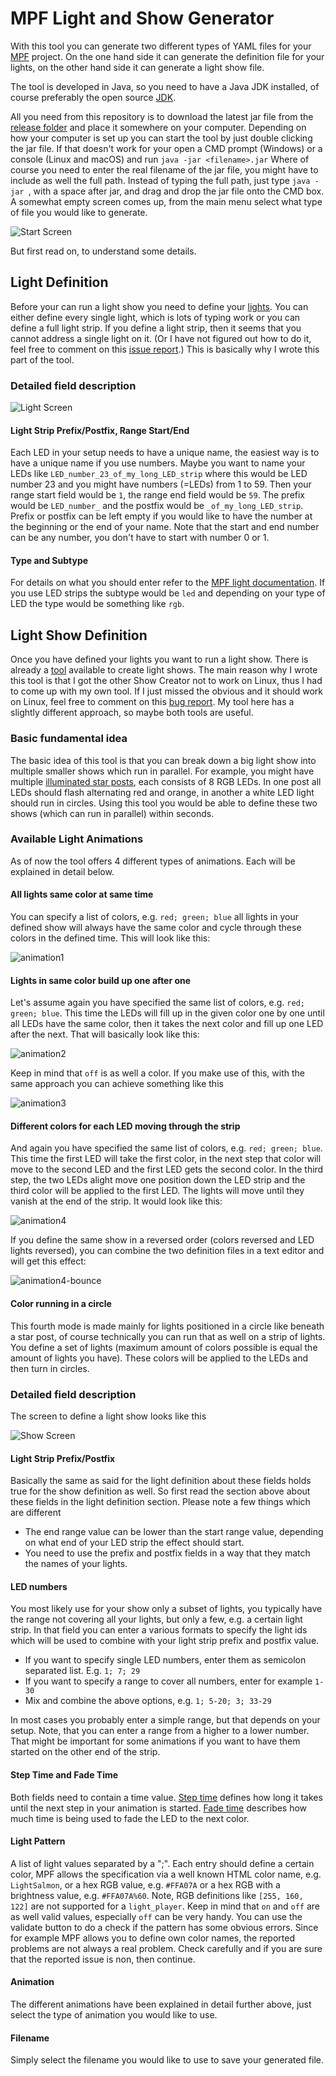 # MPF Light and Show Generator
With this tool you can generate two different types of YAML files for your [MPF]( https://missionpinball.org/) project. On the one hand side it can generate the definition file for your lights, on the other hand side it can generate a light show file.

The tool is developed in Java, so you need to have a Java JDK installed, of course preferably the open source [JDK](https://openjdk.org/).

All you need from this repository is to download the latest jar file from the [release folder](release) and place it somewhere on your computer. Depending on how your computer is set up you can start the tool by just double clicking the jar file. If that doesn't work for your open a CMD prompt (Windows) or a console (Linux and macOS) and run `java -jar <filename>.jar` Where of course you need to enter the real filename of the jar file, you might have to include as well the full path. Instead of typing the full path, just type `java -jar `, with a space after jar, and drag and drop the jar file onto the CMD box. 
A somewhat empty screen comes up, from the main menu select what type of file you would like to generate. 

![Start Screen](screens/start_screen.png)

But first read on, to understand some details.

## Light Definition
Before your can run a light show you need to define your [lights](https://missionpinball.org/mechs/lights/).  You can either define every single light, which is lots of typing work or you can define a full light strip. If you define a light strip, then it seems that you cannot address a single light on it. (Or I have not figured out how to do it, feel free to comment on this [issue report](https://github.com/orgs/missionpinball/discussions/46).) This is basically why I wrote this part of the tool.

### Detailed field description

![Light Screen](screens/light_screen.png)

#### Light Strip Prefix/Postfix, Range Start/End
Each LED in your setup needs to have a unique name, the easiest way is to have a unique name if you use numbers. Maybe you want to name your LEDs like `LED_number_23_of_my_long_LED_strip` where this would be LED number 23 and you might have numbers (=LEDs) from 1 to 59. Then your range start field would be `1`, the range end field would be `59`. The prefix would be `LED_number_` and the postfix would be `_of_my_long_LED_strip`. Prefix or postfix can be left empty if you would like to have the number at the beginning or the end of your name. Note that the start and end number can be any number, you don't have to start with number 0 or 1.

#### Type and Subtype
For details on what you should enter refer to the [MPF light documentation](https://missionpinball.org/config/lights/). If you use LED strips the subtype would be `led` and depending on your type of LED the type would be something like `rgb`.

## Light Show Definition
Once you have defined your lights you want to run a light show. There is already a [tool](https://missionpinball.org/tools/showcreator/) available to create light shows. The main reason why I wrote this tool is that I got the other Show Creator not to work on Linux, thus I had to come up with my own tool. If I just missed the obvious and it should work on Linux, feel free to comment on this [bug report](https://github.com/orgs/missionpinball/discussions/109). My tool here has a slightly different approach, so maybe both tools are useful.

### Basic fundamental idea
The basic idea of this tool is that you can break down a big light show into multiple smaller shows which run in parallel. For example, you might have multiple [illuminated star posts](https://pinside.com/pinball/market/shops/1254-cobra-amusements/08633-cobrapin-serial-rgb-led-star-post-light), each consists of 8 RGB LEDs. In one post all LEDs should flash alternating red and orange, in another a white LED light should run in circles. Using this tool you would be able to define these two shows (which can run in parallel) within seconds.

### Available Light Animations
As of now the tool offers 4 different types of animations. Each will be explained in detail below.

#### All lights same color at same time
You can specify a list of colors, e.g. `red; green; blue` all lights in your defined show will always have the same color and cycle through these colors in the defined time. This will look like this:

![animation1](gifs/1.gif)

#### Lights in same color build up one after one
Let's assume again you have specified the same list of colors, e.g.  `red; green; blue`. This time the LEDs will fill up in the given color one by one until all LEDs have the same color, then it takes the next color and fill up one LED after the next. That will basically look like this:

![animation2](gifs/2.gif)

Keep in mind that `off` is as well a color. If you make use of this, with the same approach you can achieve something like this

![animation3](gifs/3.gif)

#### Different colors for each LED moving through the strip
And again you have specified the same list of colors, e.g.  `red; green; blue`. This time the first LED will take the first color, in the next step that color will move to the second LED and the first LED gets the second color. In the third step, the two LEDs alight move one position down the LED strip and the third color will be applied to the first LED. The lights will move until they vanish at the end of the strip. It would look like this:

![animation4](gifs/4.gif)

If you define the same show in a reversed order (colors reversed and LED lights reversed), you can combine the two definition files in a text editor and will get this effect:

![animation4-bounce](gifs/4-bounce.gif)

#### Color running in a circle
This fourth mode is made mainly for lights positioned in a circle like beneath a star post, of course technically you can run that as well on a strip of lights. You define a set of lights (maximum amount of colors possible is equal the amount of lights you have). These colors will be applied to the LEDs and then turn in circles.

### Detailed field description
The screen to define a light show looks like this

![Show Screen](screens/show_screen.png)

#### Light Strip Prefix/Postfix
Basically the same as said for the light definition about these fields holds true for the show definition as well. So first read the section above about these fields in the light definition section. Please note a few things which are different

* The end range value can be lower than the start range value, depending on what end of your LED strip the effect should start.
* You need to use the prefix and postfix fields in a way that they match the names of your lights.

#### LED numbers
You most likely use for your show only a subset of lights, you typically have the range not covering all your lights, but only a few, e.g. a certain light strip. In that field you can enter a various formats to specify the light ids which will be used to combine with your light strip prefix and postfix value.

* If you want to specify single LED numbers, enter them as semicolon separated list. E.g. `1; 7; 29`
* If you want to specify a range to cover all numbers, enter for example `1-30`
* Mix and combine the above options, e.g. `1; 5-20; 3; 33-29 `

In most cases you probably enter a simple range, but that depends on your setup. Note, that you can enter a range from a higher to a lower number. That might be important for some animations if you want to have them started on the other end of the strip.

#### Step Time and Fade Time
Both fields need to contain a time value. [Step time](https://missionpinball.org/shows/format) defines how long it takes until the next step in your animation is started. [Fade time](https://missionpinball.org/config/light_player/#fade) describes how much time is being used to fade the LED to the next color.

#### Light Pattern
A list of light values separated by a ";". Each entry should define a certain color, MPF allows the specification via a well known HTML color name, e.g. `LightSalmon`, or a hex RGB value, e.g. `#FFA07A` or a hex RGB with a brightness value, e.g. `#FFA07A%60`. Note, RGB definitions like `[255, 160, 122]` are not supported for a `light_player`. Keep in mind that `on` and `off` are as well valid values, especially `off` can be very handy. You can use the validate button to do a check if the pattern has some obvious errors. Since for example MPF allows you to define own color names, the reported problems are not always a real problem. Check carefully and if you are sure that the reported issue is non, then continue.

#### Animation
The different animations have been explained in detail further above, just select the type of animation you would like to use.

#### Filename
Simply select the filename you would like to use to save your generated file.
